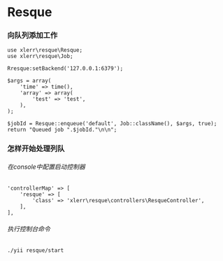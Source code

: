 Resque
=======================================

### 向队列添加工作 ###
	use xlerr\resque\Resque;
	use xlerr\resque\Job;
	 
	Rresque:setBackend('127.0.0.1:6379');
	
	$args = array(
		'time' => time(),
		'array' => array(
			'test' => 'test',
		),
	);
	
	$jobId = Resque::enqueue('default', Job::className(), $args, true);
	return "Queued job ".$jobId."\n\n";


### 怎样开始处理列队 ###

###### 在console中配置启动控制器 ######
	'controllerMap' => [
		'resque' => [
			'class' => 'xlerr\resque\controllers\ResqueController',
		],
	],

###### 执行控制台命令 ######
	./yii resque/start
